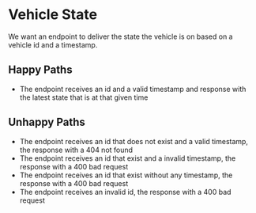 # Vehicle State

We want an endpoint to deliver the state the vehicle is on based on a vehicle id and a timestamp. 

## Happy Paths
- The endpoint receives an id and a valid timestamp and response with the latest state that is at that given time

## Unhappy Paths
- The endpoint receives an id that does not exist and a valid timestamp, the response with a 404 not found
- The endpoint receives an id that exist and a invalid timestamp, the response with a 400 bad request
- The endpoint receives an id that exist without any timestamp, the response with a 400 bad request
- The endpoint receives an invalid id, the response with a 400 bad request